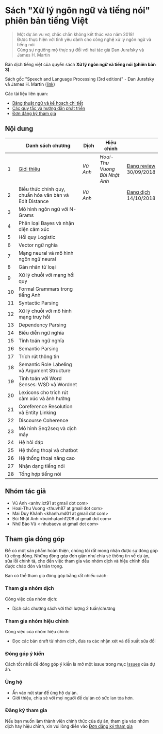 # Sách "Xử lý ngôn ngữ và tiếng nói" phiên bản tiếng Việt 

> Một dự án vu vơ, chắc chắn không kết thúc vào năm 2018!<br>
> Được thực hiện với tình yêu dành cho công nghệ xử lý ngôn ngữ và tiếng nói<br>
> Cùng sự ngưỡng mộ thực sự đối với hai tác giả Dan Jurafsky và James H. Martin

Bản dịch tiếng việt của quyển sách **Xử lý ngôn ngữ và tiếng nói (phiên bản 3)**.

Sách gốc "Speech and Language Processing (3rd edition)" - Dan Jurafsky và James H. Martin ([link](https://web.stanford.edu/~jurafsky/slp3/))

Các tài liệu liên quan:

* [Bảng thuật ngữ và kế hoạch chi tiết](https://docs.google.com/spreadsheets/d/1iHO-ktjAj4qS9--lijADSiGdsxRmnMuEmrOJoiyLUU8/edit?usp=sharing)
* [Các quy tắc và hướng dẫn phát triển](GUIDELINE.md)
* [Đơn đăng ký tham gia](https://goo.gl/forms/MpJTjblliFKi4vLO2)

## Nội dung

|    | Danh sách chương                                        | Dịch       | Hiệu chỉnh           |                   |
|----|---------------------------------------------------------|------------|---------------------|--------------------|
| 1  | [Giới thiệu](https://github.com/rain1024/slp2-pdf/blob/master/chapter-wise-pdf/%5B01%5D%20Introduction.pdf)     | *Vũ Anh*   | *Hoai-Thu Vuong*<br>*Bùi Nhật Anh* | [Đang review](pdf/1.pdf)<br/>30/09/2018 |
| 2  | Biểu thức chính quy, chuẩn hóa văn bản và Edit Distance | *Vũ Anh*   |                      | [Đang dịch](pdf/2.pdf)<br>14/10/2018|
| 3  | Mô hình ngôn ngữ với N-Grams                            |            |                      |               |
| 4  | Phân loại Bayes và nhận diện cảm xúc                    |            |                      |               |
| 5  | Hồi quy Logistic                                        |            |                      |               |
| 6  | Vector ngữ nghĩa                                        |            |                      |               |
| 7  | Mạng neural và mô hình ngôn ngữ neural                  |            |                      |               |
| 8  | Gán nhãn từ loại                                        |            |                      |               |
| 9  | Xử lý chuỗi với mạng hồi quy                            |            |                      |               |
| 10 | Formal Grammars trong tiếng Anh                         |            |                      |               |
| 11 | Syntactic Parsing                                       |            |                      |               |
| 12 | Xử lý chuỗi với mô hình mạng truy hồi                   |            |                      |               |
| 13 | Dependency Parsing                                      |            |                      |               |
| 14 | Biểu diễn ngữ nghĩa                                     |            |                      |               |
| 15 | Tính toán ngữ nghĩa                                     |            |                      |               |
| 16 | Semantic Parsing                                        |            |                      |               |
| 17 | Trích rút thông tin                                     |            |                      |               |
| 18 | Semantic Role Labeling và Argument Structure            |            |                      |               |
| 19 | Tính toán với Word Senses: WSD và Wordnet               |            |                      |               |
| 20 | Lexicons cho trích rút cảm xúc và ảnh hưởng             |            |                      |               |
| 21 | Coreference Resolution và Entity Linking                |            |                      |               |
| 22 | Discourse Coherence                                     |            |                      |               |
| 23 | Mô hình Seq2seq và dịch máy                             |            |                      |               |
| 24 | Hệ hỏi đáp                                              |            |                      |               |
| 25 | Hệ thống thoại và chatbot                               |            |                      |               |
| 26 | Hệ thống thoại nâng cao                                 |            |                      |               |
| 27 | Nhận dạng tiếng nói                                     |            |                      |               |
| 28 | Tổng hợp tiếng nói                                      |            |                      |               |

## Nhóm tác giả 

* Vũ Anh &lt;anhv.ict91 at gmail dot com&gt;
* Hoai-Thu Vuong &lt;thuvh87 at gmail dot com&gt;
* Mai Duy Khánh &lt;khanh.md01 at gmail dot com&gt;
* Bùi Nhật Anh &lt;buinhatanh1208 at gmail dot com&gt;
* Nhữ Bảo Vũ &lt; nhubaovu at gmail dot com&gt;

## Tham gia đóng góp

Để có một sản phẩm hoàn thiện, chúng tôi rất mong nhận được sự đóng góp từ cộng đồng. Những đóng góp đơn giản như chia sẻ thông tin về dự án, sửa lỗi chính tả, cho đến việc tham gia vào nhóm dịch và hiệu chỉnh đều được chào đón và trân trọng.

Bạn có thể tham gia đóng góp bằng rất nhiều cách:

### Tham gia nhóm dịch 

Công việc của nhóm dịch: 

* Dịch các chương sách với thời lượng 2 tuần/chương

### Tham gia nhóm hiệu chỉnh 

Công việc của nhóm hiệu chỉnh:

* Đọc các bản draft từ nhóm dịch, đưa ra các nhận xét và đề xuất sửa đổi  

### Đóng góp ý kiến

Cách tốt nhất để đóng góp ý kiến là mở một issue trong mục [Issues](https://github.com/undertheseanlp/slp3-vietnamese/issues) của dự án.

### Ủng hộ

* Ấn vào nút star để ủng hộ dự án.
* Giới thiệu, chia sẻ với mọi người để dự án có sức lan tỏa hơn. 

### Đăng ký tham gia 

Nếu bạn muốn làm thành viên chính thức của dự án, tham gia vào nhóm dịch hay hiệu chỉnh, xin vui lòng điền vào [Đơn đăng ký tham gia](https://goo.gl/forms/MpJTjblliFKi4vLO2)